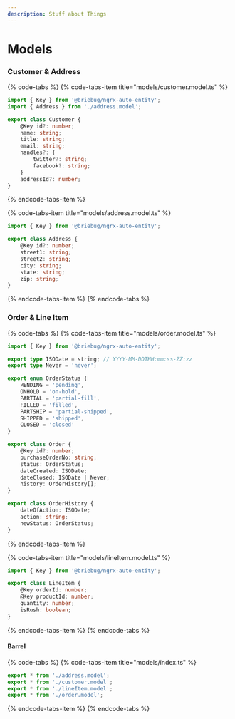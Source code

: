 ```yaml
---
description: Stuff about Things
---
```


# Models

### Customer & Address

{% code-tabs %}
{% code-tabs-item title="models/customer.model.ts" %}
```typescript
import { Key } from '@briebug/ngrx-auto-entity';
import { Address } from './address.model';

export class Customer {
    @Key id?: number;
    name: string;
    title: string;
    email: string;
    handles?: {
        twitter?: string;
        facebook?: string;
    }
    addressId?: number;
}
```
{% endcode-tabs-item %}

{% code-tabs-item title="models/address.model.ts" %}
```typescript
import { Key } from '@briebug/ngrx-auto-entity';

export class Address {
    @Key id?: number;
    street1: string;
    street2: string;
    city: string;
    state: string;
    zip: string;
}
```
{% endcode-tabs-item %}
{% endcode-tabs %}

### Order & Line Item

{% code-tabs %}
{% code-tabs-item title="models/order.model.ts" %}
```typescript
import { Key } from '@briebug/ngrx-auto-entity';

export type ISODate = string; // YYYY-MM-DDTHH:mm:ss-ZZ:zz
export type Never = 'never';

export enum OrderStatus {
    PENDING = 'pending',
    ONHOLD = 'on-hold',
    PARTIAL = 'partial-fill',
    FILLED = 'filled',
    PARTSHIP = 'partial-shipped',
    SHIPPED = 'shipped',
    CLOSED = 'closed'
}

export class Order {
    @Key id?: number;
    purchaseOrderNo: string;
    status: OrderStatus;
    dateCreated: ISODate;
    dateClosed: ISODate | Never;
    history: OrderHistory[];
}

export class OrderHistory {
    dateOfAction: ISODate;
    action: string;
    newStatus: OrderStatus;
}
```
{% endcode-tabs-item %}

{% code-tabs-item title="models/lineItem.model.ts" %}
```typescript
import { Key } from '@briebug/ngrx-auto-entity';

export class LineItem {
    @Key orderId: number;
    @Key productId: number;
    quantity: number;
    isRush: boolean;
}
```
{% endcode-tabs-item %}
{% endcode-tabs %}

#### Barrel

{% code-tabs %}
{% code-tabs-item title="models/index.ts" %}
```typescript
export * from './address.model';
export * from './customer.model';
export * from './lineItem.model';
export * from './order.model';
```
{% endcode-tabs-item %}
{% endcode-tabs %}

